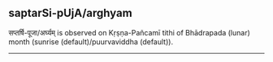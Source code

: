 ## saptarSi-pUjA/arghyam

सप्तर्षि-पूजा/अर्घ्यम् is observed on Kṛṣṇa-Pañcamī tithi of Bhādrapada (lunar) month (sunrise (default)/puurvaviddha (default)).


---
